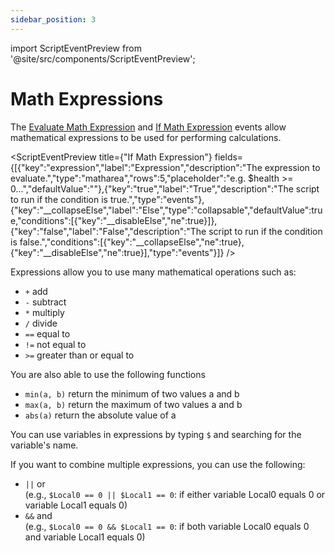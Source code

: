 ```yaml
---
sidebar_position: 3
---
```


import ScriptEventPreview from '@site/src/components/ScriptEventPreview';

# Math Expressions

The [Evaluate Math Expression](/docs/scripting/script-glossary/math#evaluate-math-expression) and [If Math Expression](/docs/scripting/script-glossary/math#if-math-expression) events allow mathematical expressions to be used for performing calculations.

<ScriptEventPreview title={"If Math Expression"} fields={[{"key":"expression","label":"Expression","description":"The expression to evaluate.","type":"matharea","rows":5,"placeholder":"e.g. $health >= 0...","defaultValue":""},{"key":"true","label":"True","description":"The script to run if the condition is true.","type":"events"},{"key":"__collapseElse","label":"Else","type":"collapsable","defaultValue":true,"conditions":[{"key":"__disableElse","ne":true}]},{"key":"false","label":"False","description":"The script to run if the condition is false.","conditions":[{"key":"__collapseElse","ne":true},{"key":"__disableElse","ne":true}],"type":"events"}]} />

Expressions allow you to use many mathematical operations such as:
-  `+` add
-  `-` subtract
-  `*` multiply
-  `/` divide
- `==` equal to
- `!=` not equal to
- `>=` greater than or equal to

You are also able to use the following functions
- `min(a, b)` return the minimum of two values a and b
- `max(a, b)` return the maximum of two values a and b
- `abs(a)` return the absolute value of a

You can use variables in expressions by typing `$` and searching for the variable's name.

If you want to combine multiple expressions, you can use the following:
- `||` or\
(e.g., `$Local0 == 0 || $Local1 == 0`: if either variable Local0 equals 0 or variable Local1 equals 0)
- `&&` and\
(e.g., `$Local0 == 0 && $Local1 == 0`: if both variable Local0 equals 0 and variable Local1 equals 0)
